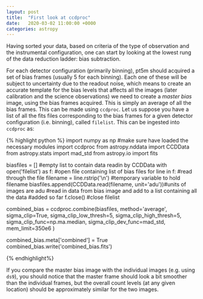 ```yaml
---
layout: post
title:  "First look at ccdproc"
date:   2020-03-02 11:00:00 +0000
categories: astropy
---
```


Having sorted your data, based on criteria of the type of observation and the
instrumental configuration, one can start by looking at the lowest rung of the
data reduction ladder: bias subtraction.

For each detector configuration (primarily binning), pt5m should acquired a set
of bias frames (usually 5 for each binning).  Each one of these will be subject
to uncertainty due to the readout noise, which means to create an accurate
template for the bias levels that affects all the images (later calibration and
the science observations) we need to create a *master bias* image, using the bias
frames acquired.  This is simply an average of all the bias frames.  This can be
made using `ccdproc`.  Let us suppose you have a list of all the fits files
corresponding to the bias frames for a given detector configuration (i.e.
binning), called `filelist`.  This can be ingested into `ccdproc` as:

{% highlight python %}
import numpy as np #make sure have loaded the necessary modules
import ccdproc
from astropy.nddata import CCDData
from astropy.stats import mad_std
from astropy.io import fits

biasfiles = [] #empty list to contain data readin by CCDData
with open('filelist') as f: #open file containing list of bias files
  for line in f: #read through the file
    filename = line.rstrip('\n') #temporary variable to hold filename
    biasfiles.append(CCDData.read(filename, unit='adu'))#units of images are adu
    #read in data from bias image and add to a list containing all the data
    #added so far
f.close() #close filelist

combined_bias = ccdproc.combine(biasfiles,
                             method='average',
                             sigma_clip=True, sigma_clip_low_thresh=5, sigma_clip_high_thresh=5,
                             sigma_clip_func=np.ma.median, sigma_clip_dev_func=mad_std,
                             mem_limit=350e6
                            )

combined_bias.meta['combined'] = True
combined_bias.write('combined_bias.fits')

{% endhighlight%}

If you compare the master bias image with the individual images (e.g. using
`ds9`), you should notice that the master frame should look a bit smoother than
the individual frames, but the overall count levels (at any given location)
should be approximately similar for the two images.
